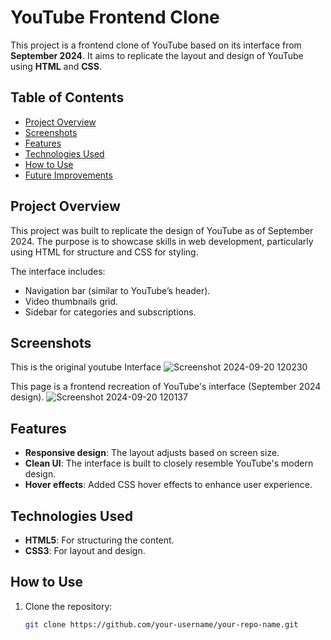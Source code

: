 # YouTube Frontend Clone

This project is a frontend clone of YouTube based on its interface from **September 2024**. It aims to replicate the layout and design of YouTube using **HTML** and **CSS**.

## Table of Contents
- [Project Overview](#project-overview)
- [Screenshots](#screenshots)
- [Features](#features)
- [Technologies Used](#technologies-used)
- [How to Use](#how-to-use)
- [Future Improvements](#future-improvements)

## Project Overview
This project was built to replicate the design of YouTube as of September 2024. The purpose is to showcase skills in web development, particularly using HTML for structure and CSS for styling.

The interface includes:
- Navigation bar (similar to YouTube’s header).
- Video thumbnails grid.
- Sidebar for categories and subscriptions.

## Screenshots
This is the original youtube Interface
![Screenshot 2024-09-20 120230](https://github.com/user-attachments/assets/adbb7211-e9db-4b5e-a489-6889af386ce4)

This page is a frontend recreation of YouTube's interface (September 2024 design).
![Screenshot 2024-09-20 120137](https://github.com/user-attachments/assets/7b25960b-3c1e-483b-8424-acc350aebb74)

## Features
- **Responsive design**: The layout adjusts based on screen size.
- **Clean UI**: The interface is built to closely resemble YouTube's modern design.
- **Hover effects**: Added CSS hover effects to enhance user experience.

## Technologies Used
- **HTML5**: For structuring the content.
- **CSS3**: For layout and design.

## How to Use
1. Clone the repository:
   ```bash
   git clone https://github.com/your-username/your-repo-name.git


